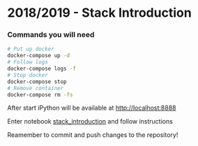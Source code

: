 # 2018/2019 - Stack Introduction

###  Commands you will need
```bash
# Put up docker
docker-compose up -d
# Follow logs
docker-compose logs -f
# Stop docker
docker-compose stop
# Remove container
docker-compose rm -fs
```

After start iPython will be available at [http://localhost:8888](http://localhost:8888)

Enter notebook  [stack_introduction](http://localhost:8888/notebooks/stack_introduction.ipynb) and follow instructions

Reamember to commit and push changes to the  repository!
